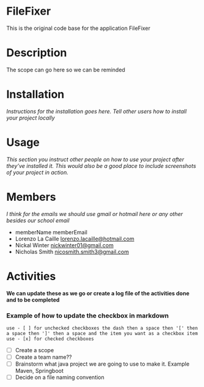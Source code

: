 # FileFixer
This is the original code base for the application FileFixer

# Description
The scope can go here so we can be reminded

# Installation
_Instructions for the installation goes here. Tell other users how to install your project locally_

# Usage
_This section you instruct other people on how to use your project after they’ve installed it. This would also be a good place to include screenshots of your project in action._

# Members
_I think for the emails we should use gmail or hotmail here or any other besides our school email_
- memberName memberEmail
- Lorenzo La Caille lorenzo.lacaille@hotmail.com
- Nickal Winter nickwinter01@gmail.com
- Nicholas Smith nicosmith.smith3@gmail.com

# Activities
**We can update these as we go or create a log file of the activities done and to be completed**

### Example of how to update the checkbox in markdown
```
use - [ ] for unchecked checkboxes the dash then a space then '[' then a space then ']' then a space and the item you want as a checkbox item 
use - [x] for checked checkboxes
```
- [ ] Create a scope
- [ ] Create a team name??
- [ ] Brainstorm what java project we are going to use to make it. Example Maven, Springboot
- [ ] Decide on a file naming convention
